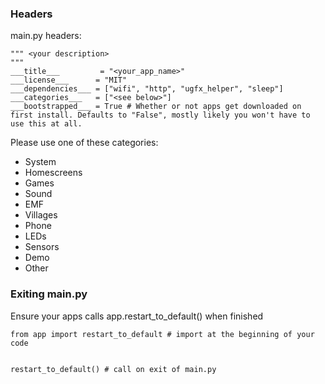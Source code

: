 ### Headers

main.py headers:

    """ <your description>
    """
    ___title___         = "<your_app_name>"
    ___license___      = "MIT"
    ___dependencies___ = ["wifi", "http", "ugfx_helper", "sleep"]
    ___categories___   = ["<see below>"]
    ___bootstrapped___ = True # Whether or not apps get downloaded on first install. Defaults to "False", mostly likely you won't have to use this at all.

Please use one of these categories:

- System
- Homescreens
- Games
- Sound
- EMF
- Villages
- Phone
- LEDs
- Sensors
- Demo
- Other

### Exiting main.py

Ensure your apps calls app.restart_to_default() when finished

    from app import restart_to_default # import at the beginning of your code


    restart_to_default() # call on exit of main.py